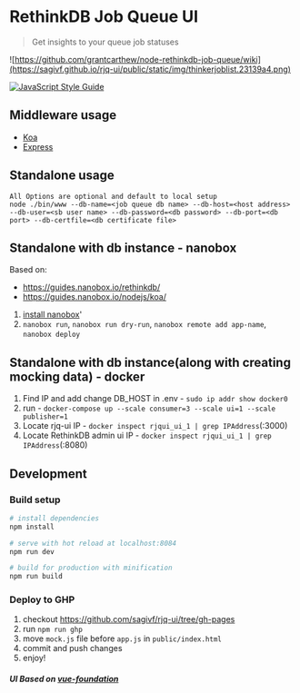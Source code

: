 # RethinkDB Job Queue UI

> Get insights to your queue job statuses

![https://github.com/grantcarthew/node-rethinkdb-job-queue/wiki](https://sagivf.github.io/rjq-ui/public/static/img/thinkerjoblist.23139a4.png)

[![JavaScript Style Guide](https://cdn.rawgit.com/feross/standard/master/badge.svg)](https://github.com/feross/standard)

## Middleware usage
- [Koa](/examples/koa/index.js)
- [Express](/examples/express/index.js)

## Standalone usage
```
All Options are optional and default to local setup
node ./bin/www --db-name=<job queue db name> --db-host=<host address> --db-user=<sb user name> --db-password=<db password> --db-port=<db port> --db-certfile=<db certificate file>
```

## Standalone with db instance - nanobox 
Based on:
- https://guides.nanobox.io/rethinkdb/
- https://guides.nanobox.io/nodejs/koa/

1) [install nanobox](https://docs.nanobox.io/install/)'
2) `nanobox run`, `nanobox run dry-run`, `nanobox remote add app-name`, `nanobox deploy`

## Standalone with db instance(along with creating mocking data) - docker 
1) Find IP and add change DB_HOST in .env - `sudo ip addr show docker0`
2) run - `docker-compose up --scale consumer=3 --scale ui=1 --scale publisher=1`
3) Locate rjq-ui IP - `docker inspect rjqui_ui_1 | grep IPAddress`(:3000) 
4) Locate RethinkDB admin ui IP - `docker inspect rjqui_ui_1 | grep IPAddress`(:8080) 

## Development

### Build setup
``` bash
# install dependencies
npm install

# serve with hot reload at localhost:8084
npm run dev

# build for production with minification
npm run build
```

### Deploy to GHP
1) checkout https://github.com/sagivf/rjq-ui/tree/gh-pages
2) run `npm run ghp`
3) move `mock.js` file before `app.js` in `public/index.html`
4) commit and push changes
5) enjoy! 

##### UI Based on [vue-foundation](https://github.com/hal0gen/vue-foundation)


